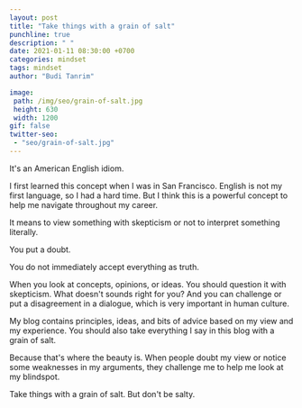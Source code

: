 ```yaml
---
layout: post
title: "Take things with a grain of salt"
punchline: true
description: " "
date: 2021-01-11 08:30:00 +0700
categories: mindset
tags: mindset
author: "Budi Tanrim"

image:
 path: /img/seo/grain-of-salt.jpg
 height: 630
 width: 1200
gif: false
twitter-seo: 
 - "seo/grain-of-salt.jpg"
---
```


It's an American English idiom.

I first learned this concept when I was in San Francisco. English is not my first language, so I had a hard time. But I think this is a powerful concept to help me navigate throughout my career.

It means to view something with skepticism or not to interpret something literally.

You put a doubt.

You do not immediately accept everything as truth.

When you look at concepts, opinions, or ideas. You should question it with skepticism. What doesn't sounds right for you? And you can challenge or put a disagreement in a dialogue, which is very important in human culture.

My blog contains principles, ideas, and bits of advice based on my view and my experience. You should also take everything I say in this blog with a grain of salt.

Because that's where the beauty is. When people doubt my view or notice some weaknesses in my arguments, they challenge me to help me look at my blindspot.

Take things with a grain of salt. But don't be salty.